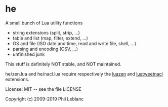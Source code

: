 # he

A small bunch of Lua utility functions

* string extensions (split, strip, ...)
* table and list (map, filter, extend, ...)
* OS and file (ISO date and time, read and write file, shell, ...)
* parsing and encoding (CSV, ...)
* unfinished junk

This stuff is definitely NOT stable, and  NOT maintained.  

he/zen.lua and he/nacl.lua require respectively the  [luazen](https://github.com/philanc/luazen) and [luatweetnacl](https://github.com/philanc/luatweetnacl) extensions.

License: MIT -- see the file LICENSE

Copyright (c) 2009-2019  Phil Leblanc 
